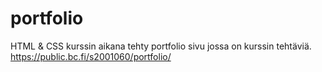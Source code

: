 # portfolio

HTML & CSS kurssin aikana tehty portfolio sivu jossa on kurssin tehtäviä.
<br>
https://public.bc.fi/s2001060/portfolio/
